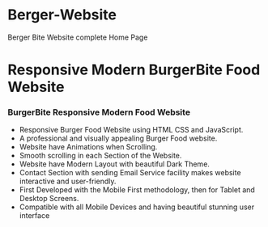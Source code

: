 # Berger-Website
Berger Bite Website complete Home Page
# Responsive Modern BurgerBite Food Website
### BurgerBite Responsive Modern Food Website

- Responsive Burger Food Website using HTML CSS and JavaScript.
- A professional and visually appealing Burger Food website.
- Website have Animations when Scrolling.
- Smooth scrolling in each Section of the Website.
- Website have Modern Layout with beautiful Dark Theme.
- Contact Section with sending Email Service facility makes website interactive and user-friendly.
- First Developed with the Mobile First methodology, then for Tablet and Desktop Screens.
- Compatible with all Mobile Devices and having beautiful stunning user interface
